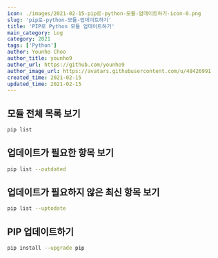 ```yaml
---
icon: ./images/2021-02-15-pip로-python-모듈-업데이트하기-icon-0.png
slug: 'pip로-python-모듈-업데이트하기'
title: 'PIP로 Python 모듈 업데이트하기'
main_category: Log
category: 2021
tags: ['Python']
author: Younho Choo
author_title: younho9
author_url: https://github.com/younho9
author_image_url: https://avatars.githubusercontent.com/u/48426991
created_time: 2021-02-15
updated_time: 2021-02-15
---
```


## 모듈 전체 목록 보기

```bash
pip list
```

## 업데이트가 필요한 항목 보기

```bash
pip list --outdated
```

## 업데이트가 필요하지 않은 최신 항목 보기

```bash
pip list --uptodate
```

## PIP 업데이트하기

```bash
pip install --upgrade pip
```
